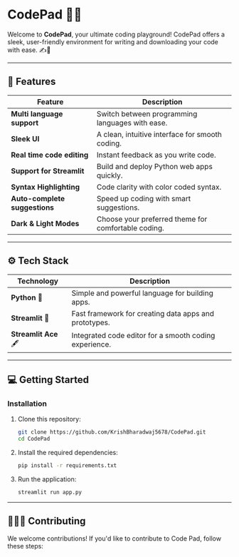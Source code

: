 # CodePad 👨‍💻

Welcome to **CodePad**, your ultimate coding playground! CodePad offers a sleek, user-friendly environment for writing and downloading your code with ease. ✍️🚀

---

## 🚀 Features

| **Feature**                     | **Description**                                              |
| ------------------------------- | ------------------------------------------------------------ |
| **Multi language support**      | Switch between programming languages with ease.              |
| **Sleek UI**                    | A clean, intuitive interface for smooth coding.              |
| **Real time code editing**      | Instant feedback as you write code.                          |
| **Support for Streamlit**       | Build and deploy Python web apps quickly.                    |
| **Syntax Highlighting**         | Code clarity with color coded syntax.                        |
| **Auto-complete suggestions**   | Speed up coding with smart suggestions.                      |
| **Dark & Light Modes**          | Choose your preferred theme for comfortable coding.          |

---

## ⚙️ Tech Stack

| **Technology**        | **Description**                                        |
| --------------------- | ------------------------------------------------------ |
| **Python** 🐍         | Simple and powerful language for building apps.        |
| **Streamlit** 🚀      | Fast framework for creating data apps and prototypes.  |
| **Streamlit Ace** 🖋️ | Integrated code editor for a smooth coding experience. |

---

## 💻 Getting Started


### Installation

1. Clone this repository:

   ```bash
   git clone https://github.com/KrishBharadwaj5678/CodePad.git
   cd CodePad
   ```

2. Install the required dependencies:

   ```bash
   pip install -r requirements.txt
   ```

3. Run the application:

   ```bash
   streamlit run app.py
   ```

---

## 🧑‍🤝‍🧑 Contributing

We welcome contributions! If you'd like to contribute to Code Pad, follow these steps:
